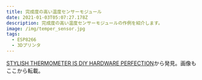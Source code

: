 ```yaml
---
title: 完成度の高い温度センサーモジュール
date: 2021-01-03T05:07:27.178Z
description: 完成度の高い温度センサーモジュールの作例を紹介します。
image: /img/temper_sensor.jpg
tags:
  - ESP8266
  - 3Dプリンタ
---
```

[STYLISH THERMOMETER IS DIY HARDWARE PERFECTION](https://hackaday.com/2020/01/29/stylish-thermometer-is-diy-hardware-perfection/)から発見。画像もここから転載。
